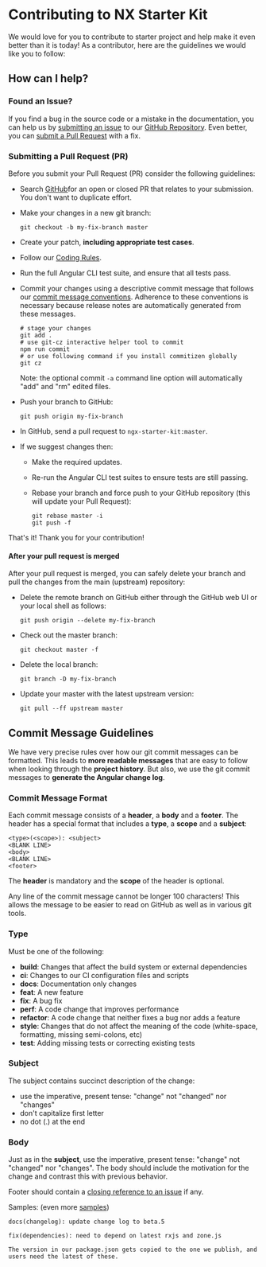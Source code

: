 # Contributing to NX Starter Kit

We would love for you to contribute to starter project and help make it even better than it is
today! As a contributor, here are the guidelines we would like you to follow:

## How can I help?

### Found an Issue?
If you find a bug in the source code or a mistake in the documentation, you can help us by
[submitting an issue][issues] to our [GitHub Repository][github]. Even better, you can
[submit a Pull Request](#submit-pr) with a fix.


### <a name="submit-pr"></a> Submitting a Pull Request (PR)
Before you submit your Pull Request (PR) consider the following guidelines:

* Search [GitHub][pulls]for an open or closed PR
  that relates to your submission. You don't want to duplicate effort.
* Make your changes in a new git branch:

     ```shell
     git checkout -b my-fix-branch master
     ```

* Create your patch, **including appropriate test cases**.
* Follow our [Coding Rules](#rules).
* Run the full Angular CLI test suite, and ensure that all tests pass.
* Commit your changes using a descriptive commit message that follows our
  [commit message conventions](#commit-message-guidelines). Adherence to these conventions
  is necessary because release notes are automatically generated from these messages.
     ```shell
     # stage your changes 
     git add .
     # use git-cz interactive helper tool to commit
     npm run commit
     # or use following command if you install commitizen globally   
     git cz
     ```
  Note: the optional commit `-a` command line option will automatically "add" and "rm" edited files.

* Push your branch to GitHub:

    ```shell
    git push origin my-fix-branch
    ```

* In GitHub, send a pull request to `ngx-starter-kit:master`.
* If we suggest changes then:
  * Make the required updates.
  * Re-run the Angular CLI test suites to ensure tests are still passing.
  * Rebase your branch and force push to your GitHub repository (this will update your Pull Request):

    ```shell
    git rebase master -i
    git push -f
    ```

That's it! Thank you for your contribution!

#### After your pull request is merged

After your pull request is merged, you can safely delete your branch and pull the changes
from the main (upstream) repository:

* Delete the remote branch on GitHub either through the GitHub web UI or your local shell as follows:

    ```shell
    git push origin --delete my-fix-branch
    ```

* Check out the master branch:

    ```shell
    git checkout master -f
    ```

* Delete the local branch:

    ```shell
    git branch -D my-fix-branch
    ```

* Update your master with the latest upstream version:

    ```shell
    git pull --ff upstream master
    ```

## <a name="commit-message-guidelines"></a> Commit Message Guidelines

We have very precise rules over how our git commit messages can be formatted.  This leads to **more
readable messages** that are easy to follow when looking through the **project history**.  But also,
we use the git commit messages to **generate the Angular change log**.

### Commit Message Format
Each commit message consists of a **header**, a **body** and a **footer**.  The header has a special
format that includes a **type**, a **scope** and a **subject**:

```
<type>(<scope>): <subject>
<BLANK LINE>
<body>
<BLANK LINE>
<footer>
```

The **header** is mandatory and the **scope** of the header is optional.

Any line of the commit message cannot be longer 100 characters! This allows the message to be easier
to read on GitHub as well as in various git tools.

### Type
Must be one of the following:

* **build**: Changes that affect the build system or external dependencies
* **ci**: Changes to our CI configuration files and scripts
* **docs**: Documentation only changes
* **feat**: A new feature
* **fix**: A bug fix
* **perf**: A code change that improves performance
* **refactor**: A code change that neither fixes a bug nor adds a feature
* **style**: Changes that do not affect the meaning of the code (white-space, formatting, missing
  semi-colons, etc)
* **test**: Adding missing tests or correcting existing tests


### Subject
The subject contains succinct description of the change:

* use the imperative, present tense: "change" not "changed" nor "changes"
* don't capitalize first letter
* no dot (.) at the end

### Body
Just as in the **subject**, use the imperative, present tense: "change" not "changed" nor "changes".
The body should include the motivation for the change and contrast this with previous behavior.

Footer should contain a [closing reference to an issue](https://help.github.com/articles/closing-issues-via-commit-messages/) if any.

Samples: (even more [samples](https://github.com/tomastrajan/angular-ngrx-material-starter/commits/master))

```
docs(changelog): update change log to beta.5
```
```
fix(dependencies): need to depend on latest rxjs and zone.js

The version in our package.json gets copied to the one we publish, and users need the latest of these.
```


[GitHub]: https://github.com/xmlking/ngx-starter-kit
[gitter]: https://gitter.im/xmlking/ngx-starter-kit
[issues]: https://github.com/xmlking/ngx-starter-kit/issues
[pulls]: https://github.com/xmlking/ngx-starter-kit/pulls

[js-style-guide]: https://google.github.io/styleguide/jsguide.html
